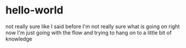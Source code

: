 # hello-world
not really sure
like I said before I'm not really sure what is going on right now I'm just going with the flow and trying to hang on to a little bit of knowledge
